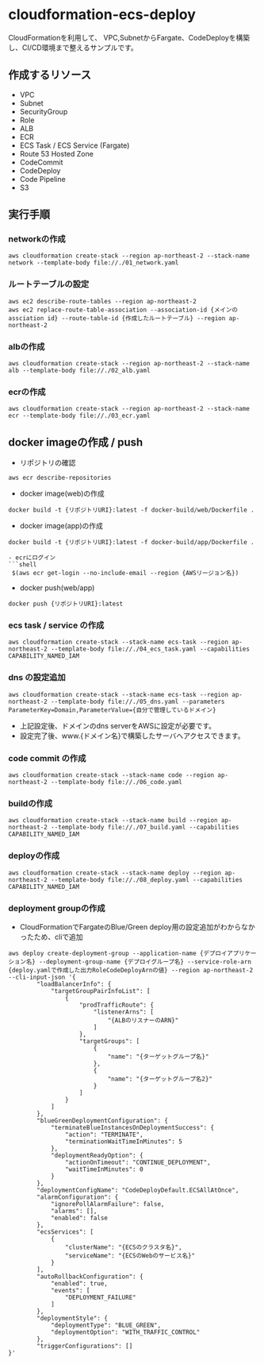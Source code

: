 # cloudformation-ecs-deploy

CloudFormationを利用して、
VPC,SubnetからFargate、CodeDeployを構築し、CI/CD環境まで整えるサンプルです。

## 作成するリソース
- VPC
- Subnet
- SecurityGroup
- Role
- ALB
- ECR
- ECS Task / ECS Service (Fargate)
- Route 53 Hosted Zone
- CodeCommit
- CodeDeploy
- Code Pipeline
- S3

## 実行手順

### networkの作成
```shell
aws cloudformation create-stack --region ap-northeast-2 --stack-name network --template-body file://./01_network.yaml
```
### ルートテーブルの設定
```
aws ec2 describe-route-tables --region ap-northeast-2
aws ec2 replace-route-table-association --association-id {メインのassciation id} --route-table-id {作成したルートテーブル} --region ap-northeast-2
```

### albの作成
```shell
aws cloudformation create-stack --region ap-northeast-2 --stack-name alb --template-body file://./02_alb.yaml
```

### ecrの作成
```shell
aws cloudformation create-stack --region ap-northeast-2 --stack-name ecr --template-body file://./03_ecr.yaml
```

## docker imageの作成 / push
- リポジトリの確認
```shell
aws ecr describe-repositories
```
- docker image(web)の作成
```shell
docker build -t {リポジトリURI}:latest -f docker-build/web/Dockerfile . 
```
- docker image(app)の作成
```shell
docker build -t {リポジトリURI}:latest -f docker-build/app/Dockerfile . 
```

```
- ecrにログイン
```shell
 $(aws ecr get-login --no-include-email --region {AWSリージョン名})
```
- docker push(web/app)
```
docker push {リポジトリURI}:latest
```

### ecs task / service の作成
```shell
aws cloudformation create-stack --stack-name ecs-task --region ap-northeast-2 --template-body file://./04_ecs_task.yaml --capabilities CAPABILITY_NAMED_IAM
```

### dns の設定追加
```shell
aws cloudformation create-stack --stack-name ecs-task --region ap-northeast-2 --template-body file://./05_dns.yaml --parameters ParameterKey=Domain,ParameterValue={自分で管理しているドメイン}
```
- 上記設定後、ドメインのdns serverをAWSに設定が必要です。
- 設定完了後、www.{ドメイン名}で構築したサーバへアクセスできます。

### code commit の作成
```shell
aws cloudformation create-stack --stack-name code --region ap-northeast-2 --template-body file://./06_code.yaml
```

### buildの作成
```shell
aws cloudformation create-stack --stack-name build --region ap-northeast-2 --template-body file://./07_build.yaml --capabilities CAPABILITY_NAMED_IAM
```

### deployの作成
```shell
aws cloudformation create-stack --stack-name deploy --region ap-northeast-2 --template-body file://./08_deploy.yaml --capabilities CAPABILITY_NAMED_IAM
```

### deployment groupの作成
- CloudFormationでFargateのBlue/Green deploy用の設定追加がわからなかったため、cliで追加

```shell
aws deploy create-deployment-group --application-name {デプロイアプリケーション名} --deployment-group-name {デプロイグループ名} --service-role-arn {deploy.yamlで作成した出力RoleCodeDeployArnの値} --region ap-northeast-2 --cli-input-json '{
        "loadBalancerInfo": {
            "targetGroupPairInfoList": [
                {
                    "prodTrafficRoute": {
                        "listenerArns": [
                            "{ALBのリスナーのARN}"
                        ]
                    }, 
                    "targetGroups": [
                        {
                            "name": "{ターゲットグループ名}"
                        }, 
                        {
                            "name": "{ターゲットグループ名2}"
                        }
                    ]
                }
            ]
        }, 
        "blueGreenDeploymentConfiguration": {
            "terminateBlueInstancesOnDeploymentSuccess": {
                "action": "TERMINATE", 
                "terminationWaitTimeInMinutes": 5
            }, 
            "deploymentReadyOption": {
                "actionOnTimeout": "CONTINUE_DEPLOYMENT", 
                "waitTimeInMinutes": 0
            }
        }, 
        "deploymentConfigName": "CodeDeployDefault.ECSAllAtOnce", 
        "alarmConfiguration": {
            "ignorePollAlarmFailure": false, 
            "alarms": [], 
            "enabled": false
        }, 
        "ecsServices": [
            {
                "clusterName": "{ECSのクラスタ名}",
                "serviceName": "{ECSのWebのサービス名}"
            }
        ],
        "autoRollbackConfiguration": {
            "enabled": true, 
            "events": [
                "DEPLOYMENT_FAILURE"
            ]
        }, 
        "deploymentStyle": {
            "deploymentType": "BLUE_GREEN", 
            "deploymentOption": "WITH_TRAFFIC_CONTROL"
        },
        "triggerConfigurations": []
}'
```

